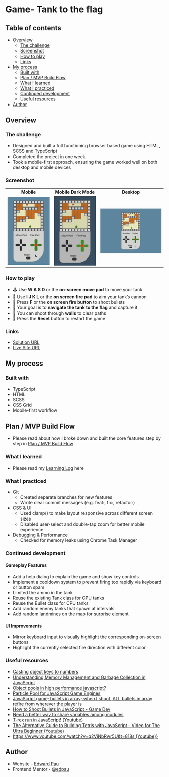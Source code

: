 # Game- Tank to the flag

## Table of contents

- [Overview](#overview)
  - [The challenge](#the-challenge)
  - [Screenshot](#screenshot)
  - [How to play](#how-to-play)
  - [Links](#links)
- [My process](#my-process)
  - [Built with](#built-with)
  - [Plan / MVP Build Flow ](#plan--mvp-build-flow)
  - [What I learned](#what-i-learned)
  - [What I practiced](#what-i-practiced)
  - [Continued development](#continued-development)
  - [Useful resources](#useful-resources)
- [Author](#author)

## Overview

### The challenge

- Designed and built a full functioning browser based game using HTML, SCSS and TypeScript
- Completed the project in one week
- Took a mobile-first approach, ensuring the game worked well on both desktop and mobile devices

### Screenshot

<div align="center"> <table> <tr> <td align="center"><strong>Mobile</strong></td> <td align="center"><strong>Mobile Dark Mode</strong></td> <td align="center"><strong>Desktop</strong></td> </tr> <tr> <td><img src="./public/image/mobile.png" alt="Mobile Screenshot" width="200"/></td> <td><img src="./public/image/mobile_dark.png" alt="Mobile Dark Mode Screenshot" width="200"/></td> <td><img src="./public/image/desktop.png" alt="Desktop Screenshot" width="300"/></td> </tr> </table> </div>

### How to play

- 🕹️ Use **W A S D** or the **on-screen move pad** to move your tank
- 🎯 Use **I J K L** or the **on screen fire pad** to aim your tank’s cannon
- 🔫 Press **F** or the **on screen fire button** to shoot bullets
- 🚩 Your goal is to **navigate the tank to the flag** and capture it
- 🧱 You can shoot through **walls** to clear paths
- 🔁 Press the **Reset** button to restart the game

### Links

- [Solution URL](https://github.com/edpau/no_game)
- [Live Site URL](https://edpau.github.io/no_game/)

## My process

### Built with

- TypeScript
- HTML
- SCSS
- CSS Grid
- Mobile-first workflow

## Plan / MVP Build Flow

- Please read about how I broke down and built the core features step by step in [Plan / MVP Build Flow](./docs/PLAN.md)

### What I learned

- Please read my [Learning Log](./docs/LEARNING.md) here

### What I practiced

- Git
  - Created separate branches for new features
  - Wrote clear commit messages (e.g. feat:, fix:, refactor:)
- CSS & UI
  - Used clamp() to make layout responsive across different screen sizes
  - Disabled user-select and double-tap zoom for better mobile experience
- Debugging & Performance
  - Checked for memory leaks using Chrome Task Manager

### Continued development

#### Gameplay Features

- Add a help dialog to explain the game and show key controls
- Implement a cooldown system to prevent firing too rapidly via keyboard or button spam
- Limited the ammo in the tank
- Reuse the existing Tank class for CPU tanks
- Reuse the Bullet class for CPU tanks
- Add random enemy tanks that spawn at intervals
- Add random landmines on the map for surprise element

#### UI Improvements

- Mirror keyboard input to visually highlight the corresponding on-screen buttons
- Highlight the currently selected fire direction with different color

### Useful resources

- [Casting object keys to numbers](https://www.reddit.com/r/typescript/comments/z61u2d/is_there_a_way_to_avoid_explicitly_casting_object/)
- [Understanding Memory Management and Garbage Collection in JavaScript](https://medium.com/%40aayushpatniya1999/understanding-memory-management-and-garbage-collection-in-javascript-%EF%B8%8F-27e2723f9a2)
- [Object pools in high performance javascript?](https://stackoverflow.com/questions/8410667/object-pools-in-high-performance-javascript)
- [Particle Pool for JavaScript Game Engines](https://www.youtube.com/watch?v=9dp0mAc2vvY)
- [JavaScript game; bullets in array; when I shoot, ALL bullets in array refire from wherever the player is](https://stackoverflow.com/questions/16617525/javascript-game-bullets-in-array-when-i-shoot-all-bullets-in-array-refire-fro)
- [How to Shoot Bullets in JavaScript - Game Dev](https://www.youtube.com/watch?v=i7FzA4NavDs)
- [Need a better way to share variables among modules](https://www.reddit.com/r/learnjavascript/comments/1dv0qnp/need_a_better_way_to_share_variables_among_modules/)
- [T-rex run in JavaScript! (Youtube)](https://www.youtube.com/watch?v=OnkimGiEkb4)
- [The Alternative Guide to Building Tetris with JavaScript - Video for The Ultra Beginner (Youtube)](https://www.youtube.com/watch?v=w1JJfK09ujQ)
- [https://www.youtube.com/watch?v=q2ViNbRwr5U&t=818s (Youtube)}](https://www.youtube.com/watch?v=q2ViNbRwr5U&t=818s)

## Author

- Website - [Edward Pau](https://www.edpau.me)
- Frontend Mentor - [@edpau](https://www.frontendmentor.io/profile/edpau)
